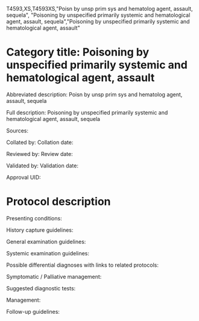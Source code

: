 T4593,XS,T4593XS,"Poisn by unsp prim sys and hematolog agent, assault, sequela", "Poisoning by unspecified primarily systemic and hematological agent, assault, sequela","Poisoning by unspecified primarily systemic and hematological agent, assault"
# Category title: Poisoning by unspecified primarily systemic and hematological agent, assault

Abbreviated description: Poisn by unsp prim sys and hematolog agent, assault, sequela

Full description: Poisoning by unspecified primarily systemic and hematological agent, assault, sequela

Sources:

Collated by:
Collation date:

Reviewed by:
Review date:

Validated by:
Validation date:

Approval UID:

# Protocol description

Presenting conditions:

History capture guidelines:

General examination guidelines:

Systemic examination guidelines:

Possible differential diagnoses with links to related protocols:

Symptomatic / Palliative management:

Suggested diagnostic tests:

Management:

Follow-up guidelines:
